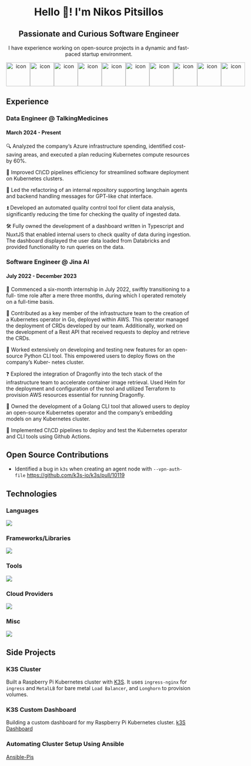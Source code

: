 <h1 align="center">Hello 👋! I'm Nikos Pitsillos</h1>

<h2 align="center">Passionate and Curious Software Engineer</h2>

<p align="center">I have experience working on open-source projects in a dynamic and fast-paced startup environment.</p>

<div align="center" style="display: flex; align-items: flex-start;">
  <img src="https://techstack-generator.vercel.app/python-icon.svg" alt="icon" width="65" height="65" />
  <img src="https://techstack-generator.vercel.app/ts-icon.svg" alt="icon" width="65" height="65" />
  <img src="https://techstack-generator.vercel.app/js-icon.svg" alt="icon" width="65" height="65" />
  <img src="https://techstack-generator.vercel.app/docker-icon.svg" alt="icon" width="65" height="65" />
  <img src="https://techstack-generator.vercel.app/react-icon.svg" alt="icon" width="65" height="65" />
  <img src="https://techstack-generator.vercel.app/kubernetes-icon.svg" alt="icon" width="65" height="65" />
  <img src="https://techstack-generator.vercel.app/aws-icon.svg" alt="icon" width="65" height="65" />
  <img src="https://techstack-generator.vercel.app/github-icon.svg" alt="icon" width="65" height="65" />
  <img src="https://techstack-generator.vercel.app/raspberrypi-icon.svg" alt="icon" width="65" height="65" />
  <img src="https://techstack-generator.vercel.app/restapi-icon.svg" alt="icon" width="65" height="65" />
</div>

<h2>Experience</h2>

<h3>Data Engineer @ TalkingMedicines</h3>
<h4>March 2024 - Present</h4>

:mag: Analyzed the company’s Azure infrastructure spending, identified cost-saving areas, and executed a plan reducing
Kubernetes compute resources by 60%.

:hammer: Improved CI\CD pipelines efficiency for streamlined software deployment on Kubernetes clusters.

:hammer: Led the refactoring of an internal repository supporting langchain agents and backend handling messages for
GPT-like chat interface.

:arrow_double_up: Developed an automated quality control tool for client data analysis, significantly reducing the time for checking the quality of ingested data.

:hammer_and_wrench: Fully owned the development of a dashboard written in Typescript and NuxtJS that enabled internal users to check
quality of data during ingestion. The dashboard displayed the user data loaded from Databricks and provided
functionality to run queries on the data.

<h3>Software Engineer @ Jina AI</h3>
<h4>July 2022 - December 2023</h4>

:tada: Commenced a six-month internship in July 2022, swiftly transitioning to a full-
time role after a mere three months, during which I operated remotely on a
full-time basis.

:key: Contributed as a key member of the infrastructure team to the creation of a Kubernetes
operator in Go, deployed within AWS. This operator managed the deployment of CRDs developed by our team.
Additionally, worked on the development of a Rest API that received requests to deploy and retrieve the CRDs.

:hammer: Worked extensively on developing and testing new features for an open-source
Python CLI tool. This empowered users to deploy flows on the company’s Kuber-
netes cluster.

:question: Explored the integration of Dragonfly into the tech stack of the infrastructure
team to accelerate container image retrieval. Used Helm for the deployment
and configuration of the tool and utilized Terraform to provision AWS resources
essential for running Dragonfly.

:hammer: Owned the development of a Golang CLI tool that allowed users to deploy an
open-source Kubernetes operator and the company’s embedding models on any
Kubernetes cluster.

:hammer: Implemented CI\CD pipelines to deploy and test the Kubernetes operator and CLI
tools using Github Actions.

<h2>Open Source Contributions</h2>

* Identified a bug in `k3s` when creating an agent node with `--vpn-auth-file` https://github.com/k3s-io/k3s/pull/10119

<h2>Technologies</h2>

<h3>Languages</h3>
<img src="https://simpleskill.icons.workers.dev/svg?i=python,go,typescript" />
<h3>Frameworks/Libraries</h3>
<img src="https://simpleskill.icons.workers.dev/svg?i=fastapi,nuxtdotjs,nextdotjs,swagger,vuedotjs,react,pytorch,scikitlearn,pandas,numpy" />
<h3>Tools</h3>
<img src="https://simpleskill.icons.workers.dev/svg?i=kubernetes,terraform,docker,helm,githubactions,containerd" />
<h3>Cloud Providers</h3>
<img src="https://simpleskill.icons.workers.dev/svg?i=amazonwebservices,googlecloud,cloudflare" />
<h3>Misc</h3>
<img src="https://simpleskill.icons.workers.dev/svg?i=gnubash,linux,homeassistant" />

<h2>Side Projects</h2>

<h3>K3S Cluster</h3>

Built a Raspberry Pi Kubernetes cluster with [K3S](https://k3s.io/). It uses `ingress-nginx` for `ingress` and `MetalLB` for bare metal `Load Balancer`, and `Longhorn` to provision volumes.

<h3>K3S Custom Dashboard</h3>

Building a custom dashboard for my Raspberry Pi Kubernetes cluster. 
[k3S Dashboard](https://github.com/npitsillos/jarvis-k3s-dashboard)

<h3>Automating Cluster Setup Using Ansible</h3>

[Ansible-Pis](https://github.com/npitsillos/ansible-pis)
